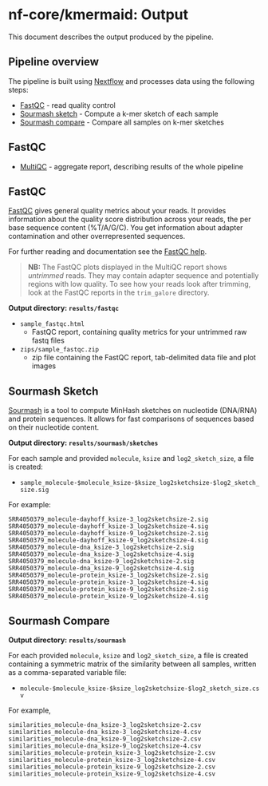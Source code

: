 
# nf-core/kmermaid: Output

This document describes the output produced by the pipeline.


## Pipeline overview
The pipeline is built using [Nextflow](https://www.nextflow.io/)
and processes data using the following steps:

* [FastQC](#fastqc) - read quality control
* [Sourmash sketch](#sourmash-sketch) - Compute a k-mer sketch of each sample
* [Sourmash compare](#sourmash-compare) - Compare all samples on k-mer sketches

## FastQC
* [MultiQC](#multiqc) - aggregate report, describing results of the whole pipeline

## FastQC

[FastQC](http://www.bioinformatics.babraham.ac.uk/projects/fastqc/) gives general quality metrics about your reads. It provides information about the quality score distribution across your reads, the per base sequence content (%T/A/G/C). You get information about adapter contamination and other overrepresented sequences.

For further reading and documentation see the [FastQC help](http://www.bioinformatics.babraham.ac.uk/projects/fastqc/Help/).

> **NB:** The FastQC plots displayed in the MultiQC report shows _untrimmed_ reads. They may contain adapter sequence and potentially regions with low quality. To see how your reads look after trimming, look at the FastQC reports in the `trim_galore` directory.

**Output directory: `results/fastqc`**

* `sample_fastqc.html`
  * FastQC report, containing quality metrics for your untrimmed raw fastq files
* `zips/sample_fastqc.zip`
  * zip file containing the FastQC report, tab-delimited data file and plot images

## Sourmash Sketch

[Sourmash](https://sourmash.readthedocs.io/en/latest/) is a tool to compute MinHash sketches on nucleotide (DNA/RNA) and protein sequences. It allows for fast comparisons of sequences based on their nucleotide content.

**Output directory: `results/sourmash/sketches`**

For each sample and provided `molecule`, `ksize` and `log2_sketch_size`, a file is created:

* `sample_molecule-$molecule_ksize-$ksize_log2sketchsize-$log2_sketch_size.sig`

For example:

```
SRR4050379_molecule-dayhoff_ksize-3_log2sketchsize-2.sig
SRR4050379_molecule-dayhoff_ksize-3_log2sketchsize-4.sig
SRR4050379_molecule-dayhoff_ksize-9_log2sketchsize-2.sig
SRR4050379_molecule-dayhoff_ksize-9_log2sketchsize-4.sig
SRR4050379_molecule-dna_ksize-3_log2sketchsize-2.sig
SRR4050379_molecule-dna_ksize-3_log2sketchsize-4.sig
SRR4050379_molecule-dna_ksize-9_log2sketchsize-2.sig
SRR4050379_molecule-dna_ksize-9_log2sketchsize-4.sig
SRR4050379_molecule-protein_ksize-3_log2sketchsize-2.sig
SRR4050379_molecule-protein_ksize-3_log2sketchsize-4.sig
SRR4050379_molecule-protein_ksize-9_log2sketchsize-2.sig
SRR4050379_molecule-protein_ksize-9_log2sketchsize-4.sig
```

## Sourmash Compare

**Output directory: `results/sourmash`**

For each provided `molecule`, `ksize` and `log2_sketch_size`, a file is created containing a symmetric matrix of the similarity between all samples, written as a comma-separated variable file:

* `molecule-$molecule_ksize-$ksize_log2sketchsize-$log2_sketch_size.csv`

For example,

```
similarities_molecule-dna_ksize-3_log2sketchsize-2.csv
similarities_molecule-dna_ksize-3_log2sketchsize-4.csv
similarities_molecule-dna_ksize-9_log2sketchsize-2.csv
similarities_molecule-dna_ksize-9_log2sketchsize-4.csv
similarities_molecule-protein_ksize-3_log2sketchsize-2.csv
similarities_molecule-protein_ksize-3_log2sketchsize-4.csv
similarities_molecule-protein_ksize-9_log2sketchsize-2.csv
similarities_molecule-protein_ksize-9_log2sketchsize-4.csv
```

